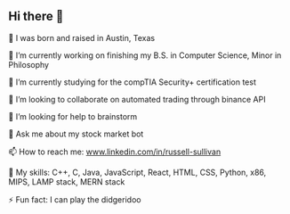 ## Hi there 👋

👶 I was born and raised in Austin, Texas

🔭 I’m currently working on finishing my B.S. in Computer Science, Minor in Philosophy

🌱 I’m currently studying for the compTIA Security+ certification test

👯 I’m looking to collaborate on automated trading through binance API

🤔 I’m looking for help to brainstorm

💬 Ask me about my stock market bot

📫 How to reach me: www.linkedin.com/in/russell-sullivan

🍳 My skills: C++, C, Java, JavaScript, React, HTML, CSS, Python, x86, MIPS, LAMP stack, MERN stack

⚡ Fun fact: I can play the didgeridoo 




